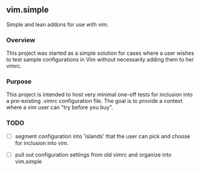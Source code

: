## vim.simple

Simple and lean addons for use with vim.

### Overview

This project was started as a simple solution for cases where a user wishes to test sample configurations in Vim without necessarily adding them to her vimrc.

### Purpose

This project is intended to host very minimal one-off tests for inclusion into a pre-existing .vimrc configuration file. The goal is to provide a context where a vim user can "try before you buy".

### TODO

- [ ] segment configuration into 'islands' that the user can pick and choose for inclusion into vim.
- [ ] pull out configuration settings from old vimrc and organize into vim.simple
  
